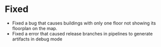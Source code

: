 # Fixed
- Fixed a bug that causes buildings with only one floor not showing its floorplan on the map.
- Fixed a error that caused release branches in pipelines to generate artifacts in debug mode